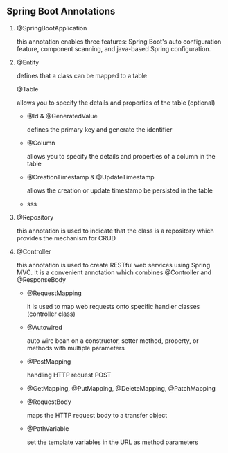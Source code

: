 ## Spring Boot Annotations

1. @SpringBootApplication

   this annotation enables three features: Spring Boot's auto configuration feature, component scanning, and java-based Spring configuration.

2. @Entity

   defines that a class can be mapped to a table

   @Table 

   allows you to specify the details and properties of the table (optional)

    - @Id & @GeneratedValue

      defines the primary key and generate the identifier

    - @Column

      allows you to specify the details and properties of a column in the table

    - @CreationTimestamp & @UpdateTimestamp

      allows the creation or update timestamp be persisted in the table

   	- sss

3. @Repository

   this annotation is used to indicate that the class is a repository which provides the mechanism for CRUD

4. @Controller

   this annotation is used to create RESTful web services using Spring MVC. It is a convenient annotation which combines @Controller and @ResponseBody

   - @RequestMapping

     it is used to map web requests onto specific handler classes (controller class)

   - @Autowired

     auto wire bean on a constructor,  setter method, property, or methods with multiple parameters

   - @PostMapping

     handling HTTP request POST

   - @GetMapping, @PutMapping, @DeleteMapping, @PatchMapping

   - @RequestBody

     maps the HTTP request body to a transfer object

   - @PathVariable

     set the template variables in the URL as method parameters